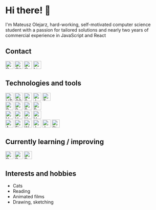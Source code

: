 # Hi there! 👋

I'm Mateusz Olejarz, hard-working, self-motivated computer science student with a passion for tailored solutions and nearly two years of commercial experience in JavaScript and React

<a name="tech-tools"></a>

## Contact

[<img src="https://img.shields.io/badge/Portfolio%20-%23121011?logo=react" alt="React logo" title="Portfolio" height="25" />](https://mateuszolejarz.com/)
[<img src="https://img.shields.io/badge/Github%20-%23121011?logo=github" alt="Github logo" title="Github" height="25" />](https://github.com/mateusz-olejarz)
[<img src="https://img.shields.io/badge/Email-D14836?logo=gmail&logoColor=white" alt="Gmail logo" title="Email" height="25" />](mailto:mateusz.d.olejarz@gmail.com)
[<img src="https://img.shields.io/badge/LinkedIn%20-%230077B5?logo=linkedin" alt="LinkedIn logo" title="LinkedIn" height="25" />](https://linkedin.com/in/mat-olejarz)

## Technologies and tools

<a name="learning-improving"></a>

[<img src="https://img.shields.io/badge/HTML5-282C34?logo=html5" alt="HTML5 logo" title="HTML5" height="25" />][tech_tools_anchor]
[<img src="https://img.shields.io/badge/CSS3-282C34?logo=css3&logoColor=1572B6" alt="CSS3 logo" title="CSS3" height="25" />][tech_tools_anchor]
[<img src="https://img.shields.io/badge/SASS-282C34?logo=sass" alt="Sass logo" title="SASS" height="25" />][tech_tools_anchor]
[<img src="https://img.shields.io/badge/JavaScript-282C34?logo=javascript" alt="JavaScript logo" title="JavaScript" height="25" />][tech_tools_anchor]
[<img src="https://img.shields.io/badge/TypeScript-282C34?logo=typescript" alt="TypeScript logo" title="TypeScript" height="25" />][tech_tools_anchor]
<br />
[<img src="https://img.shields.io/badge/React%20-%2320232a?logo=react" alt="React logo" title="React" height="25" />][tech_tools_anchor]
[<img src="https://img.shields.io/badge/React%20Navigation%20-%2320232a?logo=react" alt="React Navigation logo" title="React Navigation" height="25" />][tech_tools_anchor]
[<img src="https://img.shields.io/badge/Redux-282C34?logo=redux&logoColor=%237248b6" alt="Redux logo" title="Redux" height="25" />][tech_tools_anchor]
[<img src="https://img.shields.io/badge/Redux%20Thunk-282C34?logo=redux&logoColor=%237248b6" alt="Redux Thunk logo" title="Redux Thunk" height="25" />][tech_tools_anchor]
<br />
[<img src="https://img.shields.io/badge/Vue%2Ejs-282C34?logo=vue%2Ejs" alt="Vue.js logo" title="Vue.js" height="25" />][tech_tools_anchor]
[<img src="https://img.shields.io/badge/Vuex-282C34?logo=vue%2Ejs" alt="Vuex logo" title="Vuex" height="25" />][tech_tools_anchor]
[<img src="https://img.shields.io/badge/Vue%20Router-282C34?logo=vue%2Ejs" alt="Vue Router logo" title="Vue Router" height="25" />][tech_tools_anchor]
[<img src="https://img.shields.io/badge/Nuxt-282C34?logo=nuxt%2Ejs" alt="Vuex logo" title="Vuex" height="25" />][tech_tools_anchor]
<br />
[<img src="https://img.shields.io/badge/AWS-282C34?logo=amazon-aws&logoColor=FF9900" alt="AWS logo" title="AWS" height="25" />][tech_tools_anchor]
[<img src="https://img.shields.io/badge/Firebase-282C34?logo=firebase" alt="Firebase logo" title="Firebase" height="25" />][tech_tools_anchor]
[<img src="https://img.shields.io/badge/Webpack-282C34?logo=webpack" alt="Webpack logo" title="Webpack" height="25" />][tech_tools_anchor]
[<img src="https://img.shields.io/badge/Jest-282C34?logo=jest&logoColor=99425b" alt="Jest logo" title="Jest" height="25" />][tech_tools_anchor]
[<img src="https://img.shields.io/badge/Jenkins-282C34?logo=jenkins" alt="Jenkins logo" title="Jenkins" height="25" />][tech_tools_anchor]
[<img src="https://img.shields.io/badge/Storybook-282C34?logo=storybook" alt="Storybook logo" title="Storybook" height="25" />][tech_tools_anchor]

## Currently learning / improving

[<img src="https://img.shields.io/badge/React%20Native-282C34?logo=react" alt="React Native logo" title="React Native" height="25" />][learning_improving_anchor]
[<img src="https://img.shields.io/badge/Redux%20Toolkit-282C34?logo=redux&logoColor=%237248b6" alt="Redux Toolkit logo" title="Redux Toolkit" height="25" />][learning_improving_anchor]
[<img src="https://img.shields.io/badge/Python-282C34?logo=python&logoColor=356a97" alt="Python logo" title="Python" height="25" />][learning_improving_anchor]

## Interests and hobbies
- Cats
- Reading
- Animated films
- Drawing, sketching

[tech_tools_anchor]: #tech-tools
[learning_improving_anchor]: #learning-improving
